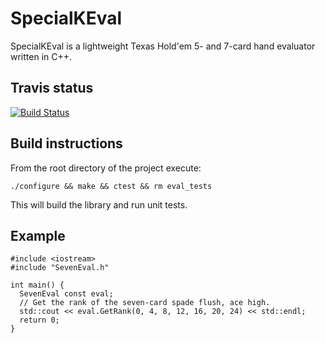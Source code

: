 # SpecialKEval

SpecialKEval is a lightweight Texas Hold'em 5- and 7-card hand evaluator 
written in C++.

## Travis status

[![Build Status](https://travis-ci.org/kennethshackleton/SpecialKEval.svg)](https://travis-ci.org/kennethshackleton/SpecialKEval)
## Build instructions

From the root directory of the project execute:

```
./configure && make && ctest && rm eval_tests
```

This will build the library and run unit tests.

## Example

```
#include <iostream>
#include "SevenEval.h"

int main() {
  SevenEval const eval;
  // Get the rank of the seven-card spade flush, ace high.
  std::cout << eval.GetRank(0, 4, 8, 12, 16, 20, 24) << std::endl;
  return 0;
}
```
